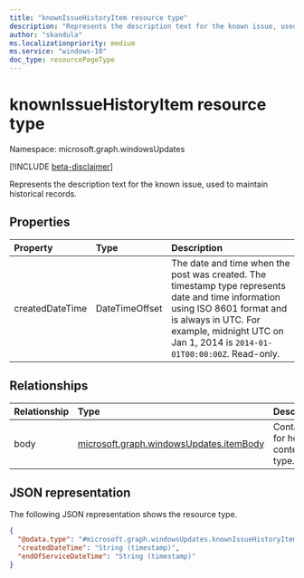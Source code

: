 ```yaml
---
title: "knownIssueHistoryItem resource type"
description: "Represents the description text for the known issue, used to maintain historical records."
author: "skandula"
ms.localizationpriority: medium
ms.service: "windows-10"
doc_type: resourcePageType
---
```


# knownIssueHistoryItem resource type

Namespace: microsoft.graph.windowsUpdates

[!INCLUDE [beta-disclaimer](../../includes/beta-disclaimer.md)]

Represents the description text for the known issue, used to maintain historical records.

## Properties

|Property|Type|Description|
|:---|:---|:---|
|createdDateTime|DateTimeOffset|The date and time when the post was created. The timestamp type represents date and time information using ISO 8601 format and is always in UTC. For example, midnight UTC on Jan 1, 2014 is `2014-01-01T00:00:00Z`. Read-only.|

## Relationships

|Relationship|Type|Description|
|:---|:---|:---|
|body| [microsoft.graph.windowsUpdates.itemBody](.../resources/windowsupdates.itembody.md)| Container for holding content and type. |

## JSON representation

The following JSON representation shows the resource type.

<!-- {
  "blockType": "resource",
  "keyProperty": "id",
  "@odata.type": "microsoft.graph.windowsUpdates.knownIssueHistoryItem",
  "openType": false
}
-->
``` json
{
  "@odata.type": "#microsoft.graph.windowsUpdates.knownIssueHistoryItem",
  "createdDateTime": "String (timestamp)",
  "endOfServiceDateTime": "String (timestamp)"
}
```
